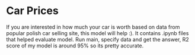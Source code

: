 # Car Prices
If you are interested in how much your car is worth based on data
from popular polish car selling site, this model will help :).
It contains .ipynb files that helped evaluate model. Run main,
specify data and get the answer, R2 score of my model is around
95% so its pretty accurate.